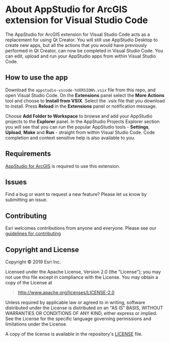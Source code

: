 # About AppStudio for ArcGIS extension for Visual Studio Code

The AppStudio for ArcGIS extension for Visual Studio Code acts as a replacement for using Qt Creator. You will still use AppStudio Desktop to create new apps, but all the actions that you would have previously performed in Qt Creator, can now be completed in Visual Studio Code. You can edit, upload and run your AppStudio apps from within Visual Studio Code.

## How to use the app

Download the `appstudio-vscode-%VERSION%.vsix` file from this repo, and open Visual Studio Code. On the **Extensions** panel select the **More Actions** tool and choose to **Install from VSIX**. Select the .vsix file that you download to install. Press **Reload** in the **Extensions** panel or notification message.

Choose **Add Folder to Workspace** to browse and add your AppStudio projects to the **Explorer** panel. In the AppStudio Projects Explorer section you will see that you can run the popular AppStudio tools - **Settings**, **Upload**, **Make** and **Run** - straight from within Visual Studio Code. Code completion and context sensitive help is also available to you.   

## Requirements

<a href="http://www.esri.com/landing-pages/appstudio">AppStudio for ArcGIS</a> is required to use this extension.

## Issues

Find a bug or want to request a new feature?  Please let us know by submitting an issue.

## Contributing

Esri welcomes contributions from anyone and everyone. Please see our [guidelines for contributing](https://github.com/esri/contributing)

## Copyright and License

Copyright © 2019 Esri Inc.

Licensed under the Apache License, Version 2.0 (the "License");
you may not use this file except in compliance with the License.
You may obtain a copy of the License at

> http://www.apache.org/licenses/LICENSE-2.0

Unless required by applicable law or agreed to in writing, software
distributed under the License is distributed on an "AS IS" BASIS,
WITHOUT WARRANTIES OR CONDITIONS OF ANY KIND, either express or implied.
See the License for the specific language governing permissions and
limitations under the License.

A copy of the license is available in the repository's [LICENSE](./LICENSE) file.
